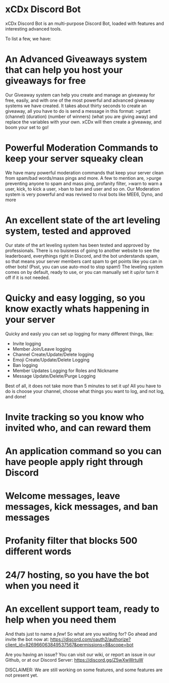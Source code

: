 # xCDx Discord Bot

xCDx Discord Bot is an multi-purpose Discord Bot, loaded with features and interesting advanced tools.

To list a few, we have:

# An Advanced Giveaways system that can help you host your giveaways for free

Our Giveaway system can help you create and manage an giveaway for free, 
easily, and with one of the most powerful and advanced giveaway systems we have created.
It takes about thirty seconds to create an giveaway, all you have to do is send a message in 
this format: >gstart (channel) (duration) (number of winners) (what you are giving away)
and replace the variables with your own. xCDx will then create a giveaway, and boom your set to go!


# Powerful Moderation Commands to keep your server squeaky clean

We have many powerful moderation commands that keep your server clean from spam/bad words/mass pings and more. A few to mention are, >purge preventing anyone to spam and mass ping, profanity filter, >warn to warn a user, kick, to kick a user, >ban to ban and user and so on. Our Moderation system is very powerful and was reviwed to rival bots like MEE6, Dyno, and more 

# An excellent state of the art leveling system, tested and approved

Our state of the art leveling system has been tested and approved by professionals. There is no buisness of going to another website to see the leaderboard, everythings right in Discord, and the bot understands spam, so that means your server members cant spam to get points like you can in other bots! (Psst, you can use auto-mod to stop spam!) The leveling system comes on by default, ready to use, or you can manually set it up/or turn it off if it is not needed. 

# Quicky and easy logging, so you know exactly whats happening in your server

Quicky and easly you can set up logging for many different things, like:
- Invite logging
- Member Join/Leave logging
- Channel Create/Update/Delete logging
- Emoji Create/Update/Delete Logging
- Ban logging
- Member Updates Logging for Roles and Nickname
- Message Update/Delete/Purge Logging

Best of all, it does not take more than 5 minutes to set it up! All you have to do is choose your channel, choose what things you want to log, and not log, and done!

# Invite tracking so you know who invited who, and can reward them

# An application command so you can have people apply right through Discord

# Welcome messages, leave messages, kick messages, and ban messages

# Profanity filter that blocks **500 different words**

# 24/7 hosting, so you have the bot when you need it

# An excellent support team, ready to help when you need them

And thats just to name a *few*! So what are you waiting for? Go ahead and invite the bot now at:
https://discord.com/oauth2/authorize?client_id=826966063849537567&permissions=8&scope=bot

Are you having an issue? You can visit our wiki, or report an issue in our Github, or at our Discord Server: https://discord.gg/Z5wXwWrtuW

DISCLAIMER: We are still working on some features, and some features are not present yet. 
